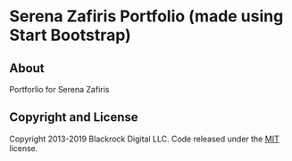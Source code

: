 # Serena Zafiris Portfolio (made using Start Bootstrap)

## About

Portforlio for Serena Zafiris


## Copyright and License

Copyright 2013-2019 Blackrock Digital LLC. Code released under the [MIT](https://github.com/BlackrockDigital/startbootstrap-creative/blob/gh-pages/LICENSE) license.
